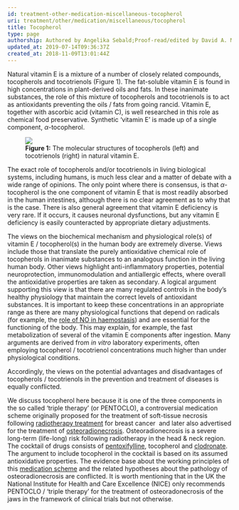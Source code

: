 ```yaml
---
id: treatment-other-medication-miscellaneous-tocopherol
uri: treatment/other/medication/miscellaneous/tocopherol
title: Tocopherol
type: page
authorship: Authored by Angelika Sebald;Proof-read/edited by David A. Mitchell
updated_at: 2019-07-14T09:36:37Z
created_at: 2018-11-09T13:01:44Z
---
```


<p>Natural vitamin E is a mixture of a number of closely related
    compounds, tocopherols and tocotrienols (Figure 1). The fat-soluble
    vitamin E is found in high concentrations in plant-derived
    oils and fats. In these inanimate substances, the role of
    this mixture of tocopherols and tocotrienols is to act as
    antioxidants preventing the oils / fats from going rancid.
    Vitamin E, together with ascorbic acid (vitamin C), is well
    researched in this role as chemical food preservative. Synthetic
    ‘vitamin E’ is made up of a single component, <i>α</i>-tocopherol.</p>
<figure><img src="/treatment-other-medication-miscellaneous-tocopherol-figure1.png">
    <figcaption><strong>Figure 1:</strong> The molecular structures of tocopherols
        (left) and tocotrienols (right) in natural vitamin E.</figcaption>
</figure>
<p>The exact role of tocopherols and/or tocotrienols in living biological
    systems, including humans, is much less clear and a matter
    of debate with a wide range of opinions. The only point where
    there is consensus, is that <i>α</i>-tocopherol is the one
    component of vitamin E that is most readily absorbed in the
    human intestines, although there is no clear agreement as
    to why that is the case. There is also general agreement
    that vitamin E deficiency is very rare. If it occurs, it
    causes neuronal dysfunctions, but any vitamin E deficiency
    is easily counteracted by appropriate dietary adjustments.</p>
<p>The views on the biochemical mechanism and physiological role(s)
    of vitamin E / tocopherol(s) in the human body are extremely
    diverse. Views include those that translate the purely antioxidative
    chemical role of tocopherols in inanimate substances to an
    analogous function in the living human body. Other views
    highlight anti-inflammatory properties, potential neuroprotection,
    immunomodulation and antiallergic effects, where overall
    the antioxidative properties are taken as secondary. A logical
    argument supporting this view is that there are many regulated
    controls in the body’s healthy physiology that maintain the
    correct levels of antioxidant substances. It is important
    to keep these concentrations in an appropriate range as there
    are many physiological functions that depend on radicals
    (for example, the <a href="/treatment/other/bleeding/detailed">role of NO in haemostasis</a>)
    and are essential for the functioning of the body. This may
    explain, for example, the fast metabolization of several
    of the vitamin E components after ingestion. Many arguments
    are derived from <i>in vitro</i> laboratory experiments,
    often employing tocopherol / tocotrienol concentrations much
    higher than under physiological conditions.</p>
<p>Accordingly, the views on the potential advantages and disadvantages
    of tocopherols / tocotrienols in the prevention and treatment
    of diseases is equally conflicted.</p>
<p>We discuss tocopherol here because it is one of the three components
    in the so called ‘triple therapy’ (or PENTOCLO), a controversial
    medication scheme originally proposed for the treatment of
    soft-tissue necrosis following <a href="/treatment/radiotherapy">radiotherapy treatment</a>    for breast cancer  and later also advertised for the treatment
    of <a href="/treatment/surgery/necrosis/hard-tissue/detailed">osteoradionecrosis</a>.
    Osteoradionecrosis is a severe long-term (life-long) risk
    following radiotherapy in the head &amp; neck region. The
    cocktail of drugs consists of <a href="/treatment/other/medication/miscellaneous/pentoxifylline">pentoxifylline</a>,
    tocopherol and <a href="/treatment/other/medication/miscellaneous/clodronate">clodronate</a>.
    The argument to include tocopherol in the cocktail is based
    on its assumed antioxidative properties. The evidence base
    about the working principles of this <a href="/diagnosis/a-z/necrosis/hard/detailed">medication scheme</a>    and the related hypotheses about the pathology of osteoradionecrosis
    are conflicted. It is worth mentioning that in the UK the
    National Institute for Health and Care Excellence (NICE)
    only recommends PENTOCLO / ‘triple therapy’ for the treatment
    of osteoradonecrosis of the jaws in the framework of clinical
    trials but not otherwise.</p>
